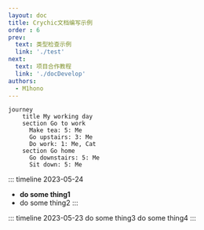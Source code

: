 ```yaml
---
layout: doc
title: Crychic文档编写示例
order : 6
prev:
  text: 类型检查示例
  link: './test'
next:
  text: 项目合作教程
  link: './docDevelop'
authors:
  - M1hono
---
```


<ClientOnly>

```mermaid
journey
    title My working day
    section Go to work
      Make tea: 5: Me
      Go upstairs: 3: Me
      Do work: 1: Me, Cat
    section Go home
      Go downstairs: 5: Me
      Sit down: 5: Me
```

</ClientOnly>

::: timeline 2023-05-24
- **do some thing1**
- do some thing2
:::

::: timeline 2023-05-23
do some thing3
do some thing4
:::